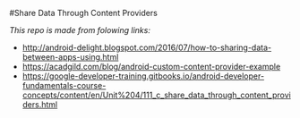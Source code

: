 #Share Data Through Content Providers

*This repo is made from folowing links:*
- http://android-delight.blogspot.com/2016/07/how-to-sharing-data-between-apps-using.html
- https://acadgild.com/blog/android-custom-content-provider-example
- https://google-developer-training.gitbooks.io/android-developer-fundamentals-course-concepts/content/en/Unit%204/111_c_share_data_through_content_providers.html
